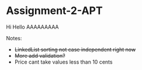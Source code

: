 # Assignment-2-APT
Hi
Hello
AAAAAAAAA

Notes:

- ~~LinkedList sorting not case independent right now~~   
- ~~More add validation?~~
- Price cant take values less than 10 cents
